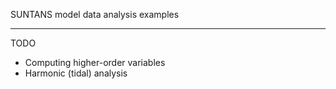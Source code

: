 SUNTANS model data analysis examples

---
TODO

 - Computing higher-order variables
 - Harmonic (tidal) analysis
